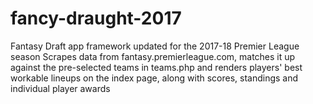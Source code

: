 # fancy-draught-2017
Fantasy Draft app framework updated for the 2017-18 Premier League season
Scrapes data from fantasy.premierleague.com, matches it up against the pre-selected teams in teams.php and renders players' best workable lineups on the index page, along with scores, standings and individual player awards
